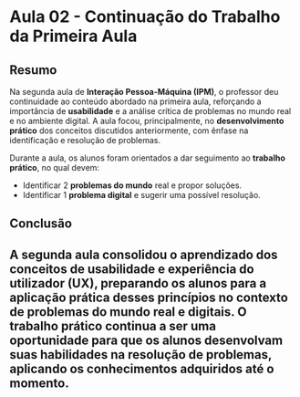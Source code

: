 # Aula 02 - Continuação do Trabalho da Primeira Aula

## Resumo

Na segunda aula de **Interação Pessoa-Máquina (IPM)**, o professor deu continuidade ao conteúdo abordado na primeira aula, reforçando a importância de **usabilidade** e a análise crítica de problemas no mundo real e no ambiente digital. A aula focou, principalmente, no **desenvolvimento prático** dos conceitos discutidos anteriormente, com ênfase na identificação e resolução de problemas.

Durante a aula, os alunos foram orientados a dar seguimento ao **trabalho prático**, no qual devem:

- Identificar 2 **problemas do mundo** real e propor soluções.
- Identificar 1 **problema digital** e sugerir uma possível resolução.

## Conclusão

A segunda aula consolidou o aprendizado dos conceitos de **usabilidade** e experiência do utilizador **(UX)**, preparando os alunos para a aplicação prática desses princípios no contexto de problemas do mundo real e digitais. O trabalho prático continua a ser uma oportunidade para que os alunos desenvolvam suas habilidades na resolução de problemas, aplicando os conhecimentos adquiridos até o momento.
---